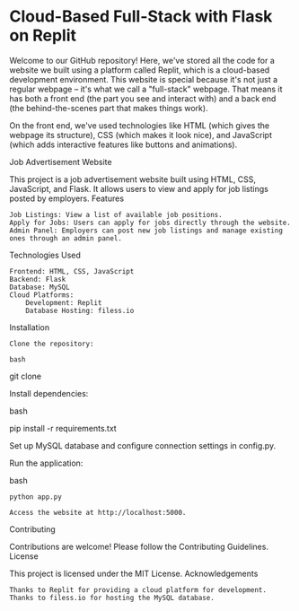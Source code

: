 # Cloud-Based Full-Stack with Flask on Replit
Welcome to our GitHub repository! Here, we've stored all the code for a website we built using a platform called Replit, which is a cloud-based development environment. This website is special because it's not just a regular webpage – it's what we call a "full-stack" webpage. That means it has both a front end (the part you see and interact with) and a back end (the behind-the-scenes part that makes things work).

On the front end, we've used technologies like HTML (which gives the webpage its structure), CSS (which makes it look nice), and JavaScript (which adds interactive features like buttons and animations).

Job Advertisement Website

This project is a job advertisement website built using HTML, CSS, JavaScript, and Flask. It allows users to view and apply for job listings posted by employers.
Features

    Job Listings: View a list of available job positions.
    Apply for Jobs: Users can apply for jobs directly through the website.
    Admin Panel: Employers can post new job listings and manage existing ones through an admin panel.

Technologies Used

    Frontend: HTML, CSS, JavaScript
    Backend: Flask
    Database: MySQL
    Cloud Platforms:
        Development: Replit
        Database Hosting: filess.io

Installation

    Clone the repository:

    bash

   git clone

Install dependencies:

bash

pip install -r requirements.txt

Set up MySQL database and configure connection settings in config.py.

Run the application:

bash

    python app.py

    Access the website at http://localhost:5000.

Contributing

Contributions are welcome! Please follow the Contributing Guidelines.
License

This project is licensed under the MIT License.
Acknowledgements

    Thanks to Replit for providing a cloud platform for development.
    Thanks to filess.io for hosting the MySQL database.


